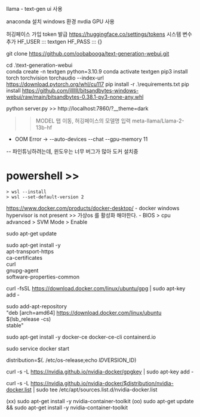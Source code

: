  llama - text-gen ui 사용

anaconda 설치
windows 환경
nvdia GPU 사용

허깅페이스 가입
token 발급 https://huggingface.co/settings/tokens
시스템 변수 추가 
HF_USER ::: textgen
HF_PASS ::: {}

git clone https://github.com/oobabooga/text-generation-webui.git

cd .\text-generation-webui\
conda create -n textgen python=3.10.9
conda activate textgen
pip3 install torch torchvision torchaudio --index-url https://download.pytorch.org/whl/cu117
pip install -r .\requirements.txt
pip install https://github.com/jllllll/bitsandbytes-windows-webui/raw/main/bitsandbytes-0.38.1-py3-none-any.whl

python server.py >> http://localhost:7860/?__theme=dark

>> MODEL 탭 이동, 허깅페이스의 모델명 입력 meta-llama/Llama-2-13b-hf
- OOM Error -> --auto-devices --chat --gpu-memory 11



-- 파인튜닝하려는데, 윈도우는 너무 버그가 많아 도커 설치중
# powershell >> 
    > wsl --install
    > wsl --set-default-version 2
https://www.docker.com/products/docker-desktop/
    - docker windows hypervisor is not present >> 가상os 를 활성화 해야한다. 
        - BIOS > cpu advanced > SVM Mode > Enable




sudo apt-get update

sudo apt-get install -y \
    apt-transport-https \
    ca-certificates \
    curl \
    gnupg-agent \
    software-properties-common

curl -fsSL https://download.docker.com/linux/ubuntu/gpg | sudo apt-key add -

sudo add-apt-repository \
"deb [arch=amd64] https://download.docker.com/linux/ubuntu \
$(lsb_release -cs) \
stable"

sudo apt-get install -y docker-ce docker-ce-cli containerd.io

sudo service docker start

distribution=$(. /etc/os-release;echo $ID$VERSION_ID)

curl -s -L https://nvidia.github.io/nvidia-docker/gpgkey | sudo apt-key add -

curl -s -L https://nvidia.github.io/nvidia-docker/$distribution/nvidia-docker.list | sudo tee /etc/apt/sources.list.d/nvidia-docker.list



 (xx) sudo apt-get install -y nvidia-container-toolkit
 (oo) sudo apt-get update && sudo apt-get install -y nvidia-container-toolkit
